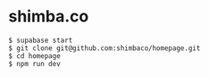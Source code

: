 # shimba.co

```
$ supabase start
$ git clone git@github.com:shimbaco/homepage.git
$ cd homepage
$ npm run dev
```

